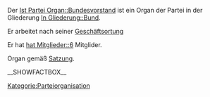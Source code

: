 Der [Ist Partei
Organ::Bundesvorstand](/wiki/Ist_Partei_Organ::Bundesvorstand "wikilink") ist
ein Organ der Partei in der Gliederung [In
Gliederung::Bund](/wiki/In_Gliederung::Bund "wikilink").

Er arbeitet nach seiner
[Geschäftsortung](/wiki/Hat_Geschäftsordnung::Bundesvorstand_GO "wikilink")

Er hat [hat Mitglieder::6](hat_Mitglieder::6 "wikilink") Mitglider.

Organ gemäß
[Satzung](/wiki/Ist_definiert_in_Satzung::Satzung#.C2.A7_9b_-_Der_Bundesparteitag "wikilink").

\_\_SHOWFACTBOX\_\_

[Kategorie:Parteiorganisation](/wiki/Kategorie:Parteiorganisation "wikilink")
